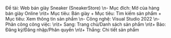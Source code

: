 Đề tài: Web bán giày Sneaker (SneakerStore) 
    \n- Mục đích: Mở của hàng bán giày Online
            \n\t+ Mục tiêu: Bán giày
                + Mục tiêu: Tìm kiếm sản phẩm
                + Mục tiêu: Xem thông tin sản phẩm
    \n- Công nghệ: Visual Studio 2022
    \n- Phân công công việc: 
        \n\t+ Sang: Trang chủ/Danh sách sản phẩm
        \n\t+ Bảo:  Đăng ký/Đăng nhập/Phân quyền
        \n\t+ Thắng: Chi tiết sản phẩm
